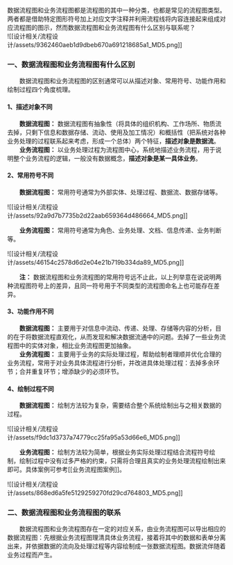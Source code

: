 数据流程图和业务流程图都是流程图的其中一种分类，也都是常见的流程图类型。两者都是借助特定图形符号加上对应文字注释并利用流程线将内容连接起来组成对应流程图的图示，然而数据流程图和业务流程图有什么区别与联系呢？  
![[设计相关/流程设计/assets/9362460aeb1d9dbeb670a691218685a1_MD5.png]]

  

### 一、数据流程图和业务流程图有什么区别

  数据流程图和业务流程图的区别通常可以从描述对象、常用符号、功能作用和绘制过程四个角度梳理。  

#### 1、描述对象不同

  **数据流程图：** 数据流程图有抽象性（将具体的组织机构、工作场所、物质流去掉，只剩下信息和数据存储、流动、使用及加工情况）和概括性（把系统对各种业务处理的过程联系起来考虑，形成一个总体）两个特征，**描述对象是数据流**。  
  **业务流程图：** 以业务处理过程为流程图中心，系统地描述业务流程，用于说明整个业务流程的逻辑，一般没有数据概念，**描述对象是某一具体业务**。  
  

#### 2、常用符号不同

  **数据流程图：** 常用符号通常为外部实体、处理过程、数据流、数据存储等。  
  

![[设计相关/流程设计/assets/92a9d7b7735b2d22aab659364d486664_MD5.png]]

  
  **业务流程图：** 常用符号通常为角色、业务处理、文档、信息传递、业务判断等。  
  

![[设计相关/流程设计/assets/46154c2578d6d2e04e21b719b334da89_MD5.png]]

  
  **注：** 数据流程图和业务流程图的常用符号远不止此，以上列举意在说说明两种流程图符号上的差异，且同一符号用于不同类型的流程图命名上也可能存在差异。  
  

#### 3、功能作用不同

  **数据流程图：** 主要用于对信息中流动、传递、处理、存储等内容的分析，目的在于将数据流程直观化，从而发现和解决数据流通中的问题。去掉了一些业务流程图中的实体对象，相比业务流程图更加抽象。  
  **业务流程图：** 主要用于业务的实际处理过程，帮助绘制者理顺并优化合理的业务流程，常用于对业务具体流程进行分析，并改进具体处理过程：去掉多余环节；合并重复环节；增添缺少的必须环节。  
  

#### 4、绘制过程不同

  **数据流程图：** 绘制方法较为复杂，需要结合整个系统绘制出与之相关数据的过程。  
  

![[设计相关/流程设计/assets/f9dc1d3737a74779cc25fa95a53d66e6_MD5.png]]

  
  **业务流程图：** 绘制方法较为简单，根据业务实际处理过程结合流程符号绘制，绘制过程中没有过多严格的约束，只需将合理且真实的业务处理流程绘制出来即可。具体案例可参考[[业务流程图案例]]。  
  

![[设计相关/流程设计/assets/868ed6a5fe5129259270fd29cd764803_MD5.png]]

  

### 二、数据流程图和业务流程图的联系

  数据流程图和业务流程图存在一定的对应关系，由业务流程图可以导出相应的数据流程图：先根据业务流程图理清具体业务流程，接着将其中的数据和表单分离出来，并依据数据的流向及处理过程等内容绘制成一张数据流程图。数据流伴随着业务过程而产生。